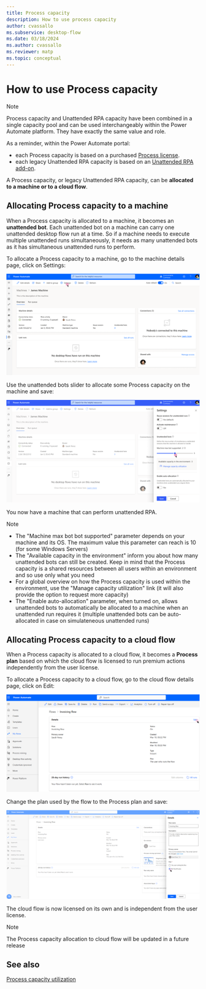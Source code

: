 ```yaml
---
title: Process capacity
description: How to use process capacity
author: cvassallo
ms.subservice: desktop-flow
ms.date: 03/18/2024
ms.author: cvassallo
ms.reviewer: matp
ms.topic: conceptual
---
```


# How to use Process capacity

> [!NOTE]
>
> Process capacity and Unattended RPA capacity have been combined in a single capacity pool and can be used interchangeably within the Power Automate platform. They have exactly the same value and role.

As a reminder, within the Power Automate portal:
- each Process capacity is based on a purchased [Process license](/power-platform/admin/power-automate-licensing/types).
- each legacy Unattended RPA capacity is based on an [Unattended RPA add-on](/power-platform/admin/power-automate-licensing/add-ons#unattended-rpa-add-on).

A Process capacity, or legacy Unattended RPA capacity, can be **allocated to a machine or to a cloud flow**.

## Allocating Process capacity to a machine

When a Process capacity is allocated to a machine, it becomes an **unattended bot**. Each unattended bot on a machine can carry one unattended desktop flow run at a time. So if a machine needs to execute multiple unattended runs simultaneously, it needs as many unattended bots as it has simultaneous unattended runs to perform. 

To allocate a Process capacity to a machine, go to the machine details page, click on Settings:

![Machine page - No unattended bot](media/capacity-utilization/machine-page-0-bot.png)

Use the unattended bots slider to allocate some Process capacity on the machine and save:

![Machine page - Settings - One unattended bot](media/capacity-utilization/machine-page-setting-1-bot-2.png)

You now have a machine that can perform unattended RPA.

> [!NOTE]
>
> - The "Machine max bot bot supported" parameter depends on your machine and its OS. The maximum value this parameter can reach is 10 (for some Windows Servers)
> - The "Available capacity in the environment" inform you about how many unattended bots can still be created. Keep in mind that the Process capacity is a shared resources between all users within an environment and so use only what you need
> - For a global overview on how the Process capacity is used within the environment, use the "Manage capacity utilization" link (it will also provide the option to request more capacity)
> - The "Enable auto-allocation" parameter, when turned on, allows unattended bots to automatically be allocated to a machine when an unattended run requires it (multiple unattended bots can be auto-allocated in case on simulateneous unattended runs)

## Allocating Process capacity to a cloud flow

When a Process capacity is allocated to a cloud flow, it becomes a **Process plan** based on which the cloud flow is licensed to run premium actions independently from the user license. 

To allocate a Process capacity to a cloud flow, go to the cloud flow details page, click on Edit:

![Cloud flow page - User plan](media/capacity-utilization/cloud-flow-user-plan.png)

Change the plan used by the flow to the Process plan and save: 

![Cloud flow page - Settings - Process plan](media/capacity-utilization/cloud-flow-setting-flow-plan.png)

The cloud flow is now licensed on its own and is independent from the user license.

> [!NOTE]
>
> The Process capacity allocation to cloud flow will be updated in a future release

## See also

[Process capacity utilization](capacity-utilization-process.md)
